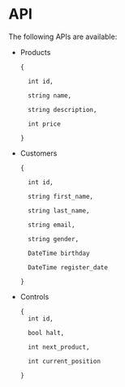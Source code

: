 # API

The following APIs are available:

* Products

      {

        int id,

        string name,

        string description,

        int price

      }

* Customers

      {

        int id,

        string first_name,

        string last_name,

        string email,

        string gender,

        DateTime birthday

        DateTime register_date

      }

* Controls

      {
        int id,
  
        bool halt,
  
        int next_product,
  
        int current_position
  
      }
